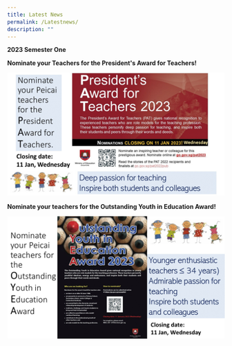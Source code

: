 ```yaml
---
title: Latest News
permalink: /Latestnews/
description: ""
---
```







**2023 Semester One**

<B>Nominate your Teachers for the President's Award for Teachers! </B>

![](/images/Slide1%20copy.jpg)

<B>Nominate your teachers for the Outstanding Youth in Education Award! </B>

![](/images/Slide2%20copy.jpg)